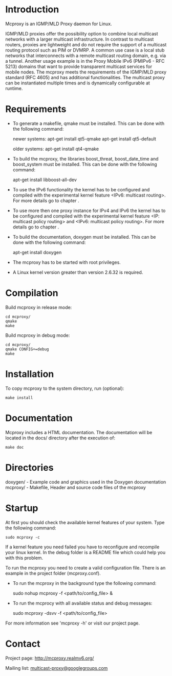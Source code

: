 Introduction
============
Mcproxy is an IGMP/MLD Proxy daemon for Linux.

IGMP/MLD proxies offer the possibility option to combine local 
multicast networks with a larger multicast infrastructure. In contrast 
to multicast routers, proxies are lightweight and do not require the 
support of a multicast routing protocol such as PIM or DVMRP. A 
common use case is a local stub networks that interconnects with a 
remote multicast routing domain, e.g. via a tunnel. Another usage 
example is in the Proxy Mobile IPv6 (PMIPv6 - RFC 5213) domains that 
want to provide transparent multicast services for mobile nodes. The 
mcproxy meets the requirements of the IGMP/MLD proxy standard 
(RFC 4605) and has additional functionalities. The multicast proxy can 
be instantiated multiple times and is dynamically configurable at 
runtime.


Requirements
============
- To generate a makefile, qmake must be installed. This can be done with
the following command:
  
  newer systems:
    apt-get install qt5-qmake
    apt-get install qt5-default

  older systems: 
    apt-get install qt4-qmake

- To build the mcproxy, the libraries boost_threat, boost_date_time and 
boost_system must be installed. This can be done with the following 
command:
  
    apt-get install libboost-all-dev

- To use the IPv6 functionality the kernel has to be configured and 
compiled with the experimental kernel feature <IPv6: multicast routing>.
For more details go to chapter <Startup>.

- To use more then one proxy instance for IPv4 and IPv6 the kernel has
to  be configured and compiled with the experimental kernel feature
<IP: multicast policy routing> and <IPv6: multicast policy routing>. 
For more details go to chapter <Startup>.

- To build the documentation, doxygen must be installed. This can be
done with the following command:

    apt-get install doxygen

- The mcproxy has to be started with root privileges.

- A Linux kernel version greater than version 2.6.32 is required.


Compilation
===========
Build mcproxy in release mode:

    cd mcproxy/
    qmake 
    make

Build mcproxy in debug mode:

    cd mcproxy/
    qmake CONFIG+=debug
    make


Installation
============
To copy mcproxy to the system directory, run (optional):

    make install


Documentation
=============
Mcproxy includes a HTML documentation. The documentation will 
be located in the docs/ directory after the execution of:

    make doc


Directories
===========
doxygen/    - Example code and graphics used in the Doxygen
                documentation
mcproxy/    - Makefile, Header and source code files of the mcproxy


Startup
=======
At first you should check the available kernel features of your
system. Type the following command:

    sudo mcproxy -c
   
If a kernel feature you need failed you have to reconfigure and
recompile your linux kernel. In the debug folder is a README file 
which could help you with this problem.

To run the mcproxy you need to create a valid configuration file.
There is an example in the project folder (mcproxy.conf).

- To run the mcproxy in the background type the following command:

    sudo nohup mcproxy -f <path/to/config_file> &

- To run the mcprocy with all available status and debug messages:

    sudo mcproxy -dsvv -f <path/to/config_file>

For more information see 'mcproxy -h' or visit our project page.


Contact
=======
Project page: http://mcproxy.realmv6.org/

Mailing list: multicast-proxy@googlegroups.com
